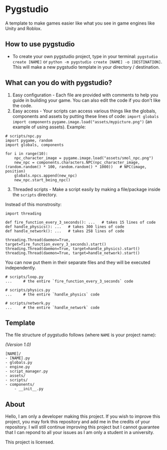# Pygstudio

A template to make games easier like what you see in game engines like Unity and Roblox.

## How to use pygstudio
- To create your own pygstudio project, type in your terminal:
`pygstudio create [NAME]` or `python -m pygstudio create [NAME] -o [DESTINATION]`.
This will make a new pygstudio template in your directory / destination.

## What can you do with pygstudio?
1. Easy configuration - Each file are provided with comments to help you guide in building your game. You can also edit the code if you don't like the code.
2. Easy access - Your scripts can access various things like the globals, components and assets by putting these lines of code: `import globals` `import components` `pygame.image.load("assets/mypicture.png")` (an example of using assets). Example:
```
# scripts/npc.py
import pygame, random
import globals, components

for i in range(10):
    npc_character_image = pygame.image.load("assets/smol_npc.png")
    new_npc = components.characters.NPC(npc_character_image, (random.random() * 100, random.random() * 1000))   # NPC(image, position)
    globals.npcs.append(new_npc)
    new_npc.start_being_npc()
```
3. Threaded scripts - Make a script easily by making a file/package inside the `scripts` directory. 

Instead of this monstrosity:
```
import threading

def fire_function_every_3_seconds(): ...   # takes 15 lines of code
def handle_physics(): ...   # takes 300 lines of code 
def handle_network(): ...   # takes 258 lines of code

threading.Thread(daemon=True, target=fire_function_every_3_seconds).start()
threading.Thread(daemon=True, target=handle_physics).start()
threading.Thread(daemon=True, target=handle_network).start()
```
You can now put them in their separate files and they will be executed independently.
```
# scripts/loop.py
...     # the entire `fire_function_every_3_seconds` code
```
```
# scripts/physics.py
...     # the entire `handle_physics` code
```
```
# scripts/network.py
...     # the entire `handle_network` code
```

## Template
The file structure of pygstudio follows (where `NAME` is your project name): 

_(Version 1.0)_
```
[NAME]/
- [NAME].py
- globals.py
- engine.py
- script_manager.py
- assets/
- scripts/
- components/
    - __init__.py
```

## About
Hello, I am only a developer making this project. If you wish to improve this project, you may fork this repository and add me in the credits of your repository. I will still continue improving this project but I cannot guarantee that I can repond to all your issues as I am only a student in a university.

This project is licensed.